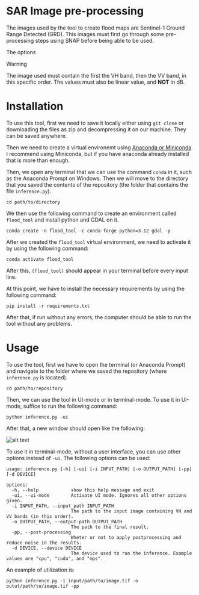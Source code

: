 # SAR Image pre-processing

The images used by the tool to create flood maps are Sentinel-1 Ground Range Detected (GRD). This images must first go through some pre-processing steps using SNAP before being able to be used.

The options 

> [!WARNING]
> The image used must contain the first the VH band, then the VV band, in this specific order. The values must also be linear value, and **NOT** in dB.

# Installation

To use this tool, first we need to save it locally either using `git clone` or downloading the files as zip and decompressing it on our machine. They can be saved anywhere.

Then we need to create a virtual environemt using [Anaconda or Miniconda](https://www.anaconda.com/download/success). I recommend using Miniconda, but if you have anaconda already installed that is more than enough. 

Then, we open any terminal that we can use the command `conda` in it, such as the Anaconda Prompt on Windows. Then we will move to the directory that you saved the contents of the repository (the folder that contains the file `inference.py`).

```
cd path/to/directory
```

We then use the following command to create an environment called ```flood_tool``` and install python and GDAL on it.

```
conda create -n flood_tool -c conda-forge python=3.12 gdal -y
```

After we created the `flood_tool` virtual environment, we need to activate it by using the following command:

```
conda activate flood_tool
```

After this, `(flood_tool)` should appear in your terminal before every input line.

At this point, we have to install the necessary requirements by using the following command:

```
pip install -r requirements.txt
```

After that, if run without any errors, the computer should be able to run the tool without any problems.

# Usage

To use the tool, first we have to open the terminal (or Anaconda Prompt) and navigate to the folder where we saved the repository (where `inference.py` is located).

```
cd path/to/repository
```

Then, we can use the tool in UI-mode or in terminal-mode. To use it in UI-mode, suffice to run the following command:

```
python inference.py -ui
```

After that, a new window should open like the following:

![alt text](figures/image.png)

To use it in terminal-mode, without a user interface, you can use other options instead of `-ui`. The following options can be used:

```
usage: inference.py [-h] [-ui] [-i INPUT_PATH] [-o OUTPUT_PATH] [-pp] [-d DEVICE]

options:
  -h, --help            show this help message and exit
  -ui, --ui-mode        Activate UI mode. Ignores all other options given.
  -i INPUT_PATH, --input_path INPUT_PATH
                        The path to the input image containing VH and VV bands (in this order).
  -o OUTPUT_PATH, --output-path OUTPUT_PATH
                        The path to the final result.
  -pp, --post-processing
                        Wheter or not to apply postprocessing and reduce noise in the results.
  -d DEVICE, --device DEVICE
                        The device used to run the inference. Example values are "cpu", "cuda", and "mps".
```

An example of utilization is:

```
python inference.py -i input/path/to/image.tif -o outut/path/to/image.tif -pp
```